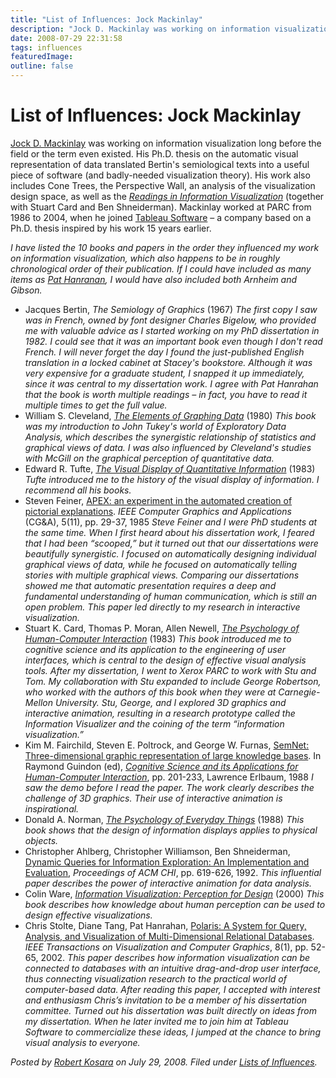 ```yaml
---
title: "List of Influences: Jock Mackinlay"
description: "Jock D. Mackinlay was working on information visualization long before the field or the term even existed. His Ph.D. thesis on the automatic visual representation of data translated Bertin's semiological texts into a useful piece of software (and badly-needed visualization theory). His work also includes Cone Trees, the Perspective Wall, an analysis of the visualization design space, as well as the&nbsp;Readings in Information Visualization (together with Stuart Card and Ben Shneiderman). Mackinlay worked at PARC from 1986 to 2004, when he joined&nbsp;Tableau Software&nbsp;&ndash; a company based on a Ph.D. thesis inspired by his work 15 years earlier."
date: 2008-07-29 22:31:58
tags: influences
featuredImage: 
outline: false
---
```


# List of Influences: Jock Mackinlay

<a href="http://en.wikipedia.org/wiki/Jock_D._Mackinlay">Jock D. Mackinlay</a> was working on information visualization long before the field or the term even existed. His Ph.D. thesis on the automatic visual representation of data translated Bertin's semiological texts into a useful piece of software (and badly-needed visualization theory). His work also includes Cone Trees, the Perspective Wall, an analysis of the visualization design space, as well as the <a href="http://www.amazon.com/Readings-Information-Visualization-Interactive-Technologies/dp/1558605339"><em>Readings in Information Visualization</em></a> (together with Stuart Card and Ben Shneiderman). Mackinlay worked at PARC from 1986 to 2004, when he joined <a href="http://www.tableausoftware.com/">Tableau Software</a> – a company based on a Ph.D. thesis inspired by his work 15 years earlier.

<em>I have listed the 10 books and papers in the order they influenced my work on information visualization, which also happens to be in roughly chronological order of their publication. If I could have included as many items as <a href="/influences/PatHanrahan.html">Pat Hanranan</a>, I would have also included both Arnheim and Gibson.</em>

- Jacques Bertin, <em>The Semiology of Graphics</em> (1967) <em> The first copy I saw was in French, owned by font designer Charles Bigelow, who provided me with valuable advice as I started working on my PhD dissertation in 1982. I could see that it was an important book even though I don't read French. I will never forget the day I found the just-published English translation in a locked cabinet at Stacey's bookstore. Although it was very expensive for a graduate student, I snapped it up immediately, since it was central to my dissertation work. I agree with Pat Hanrahan that the book is worth multiple readings – in fact, you have to read it multiple times to get the full value.</em>
- William S. Cleveland, <a href="http://www.amazon.com/Elements-Graphing-Data-William-Cleveland/dp/0963488414"><em>The Elements of Graphing Data</em></a> (1980) <em> This book was my introduction to John Tukey's world of Exploratory Data Analysis, which describes the synergistic relationship of statistics and graphical views of data. I was also influenced by Cleveland's studies with McGill on the graphical perception of quantitative data.</em>
- Edward R. Tufte, <a href="http://www.amazon.com/Visual-Display-Quantitative-Information-2nd/dp/0961392142/"><em>The Visual Display of Quantitative Information</em></a> (1983) <em>Tufte introduced me to the history of the visual display of information. I recommend all his books.</em>
- Steven Feiner, <a href="http://ieeexplore.ieee.org/xpls/abs_all.jsp?isnumber=4055999&amp;arnumber=4056012&amp;count=13&amp;index=6">APEX: an experiment in the automated creation of pictorial explanations</a>. <em>IEEE Computer Graphics and Applications</em> (CG&amp;A), 5(11), pp. 29-37, 1985 <em> Steve Feiner and I were PhD students at the same time. When I first heard about his dissertation work, I feared that I had been “scooped,” but it turned out that our dissertations were beautifully synergistic. I focused on automatically designing individual graphical views of data, while he focused on automatically telling stories with multiple graphical views. Comparing our dissertations showed me that automatic presentation requires a deep and fundamental understanding of human communication, which is still an open problem. This paper led directly to my research in interactive visualization.</em>
- Stuart K. Card, Thomas P. Moran, Allen Newell, <a href="http://www.amazon.com/Psychology-Human-Computer-Interaction-Stuart-Card/dp/0898598591/"><em>The Psychology of Human-Computer Interaction</em></a> (1983) <em> This book introduced me to cognitive science and its application to the engineering of user interfaces, which is central to the design of effective visual analysis tools. After my dissertation, I went to Xerox PARC to work with Stu and Tom. My collaboration with Stu expanded to include George Robertson, who worked with the authors of this book when they were at Carnegie-Mellon University. Stu, George, and I explored 3D graphics and interactive animation, resulting in a research prototype called the Information Visualizer and the coining of the term “information visualization.”</em>
- Kim M. Fairchild, Steven E. Poltrock, and George W. Furnas, <a href="http://www.si.umich.edu/~furnas/Papers/SEMNET.txt">SemNet: Three-dimensional graphic representation of large knowledge bases</a>. In Raymond Guindon (ed), <a href="http://www.amazon.com/Cognitive-Applications-Human-computer-Interaction-Interacting/dp/0898598842/"><em>Cognitive Science and its Applications for Human-Computer Interaction</em></a>, pp. 201-233, Lawrence Erlbaum, 1988 <em> I saw the demo before I read the paper. The work clearly describes the challenge of 3D graphics. Their use of interactive animation is inspirational.</em>
- Donald A. Norman, <a href="http://www.amazon.com/Psychology-Everyday-Things-Donald-Norman/dp/0465067093"><em>The Psychology of Everyday Things</em></a> (1988) <em> This book shows that the design of information displays applies to physical objects.</em>
- Christopher Ahlberg, Christopher Williamson, Ben Shneiderman, <a href="http://portal.acm.org/citation.cfm?id=143054">Dynamic Queries for Information Exploration: An Implementation and Evaluation</a>, <em>Proceedings of ACM CHI</em>, pp. 619-626, 1992. <em> This influential paper describes the power of interactive animation for data analysis.</em>
- Colin Ware, <a href="http://www.amazon.com/Information-Visualization-Second-Interactive-Technologies/dp/1558608192/"><em>Information Visualization: Perception for Design</em></a> (2000) <em> This book describes how knowledge about human perception can be used to design effective visualizations.</em>
- Chris Stolte, Diane Tang, Pat Hanrahan, <a href="http://www.graphics.stanford.edu/projects/polaris/#pubs">Polaris: A System for Query, Analysis, and Visualization of Multi-Dimensional Relational Databases</a>. <em>IEEE Transactions on Visualization and Computer Graphics</em>, 8(1), pp. 52-65, 2002. <em>This paper describes how information visualization can be connected to databases with an intuitive drag-and-drop user interface, thus connecting visualization research to the practical world of computer-based data. After reading this paper, I accepted with interest and enthusiasm Chris’s invitation to be a member of his dissertation committee. Turned out his dissertation was built directly on ideas from my dissertation. When he later invited me to join him at Tableau Software to commercialize these ideas, I jumped at the chance to bring visual analysis to everyone.</em>


_Posted by <a href="/about">Robert Kosara</a> on July 29, 2008. Filed under [Lists of Influences](/tag/influences)._


